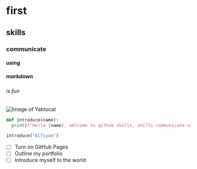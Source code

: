# first 
## skills
### communicate
#### using 
##### markdown
###### is fun

![Image of Yaktocat](https://octodex.github.com/images/yaktocat.png)

``` python
def introduce(name):
  print(f"Hello {name}, welcome to github skills, skills communicate using markdown.")

introduce("Alfiyan")
```

- [ ] Turn on GitHub Pages
- [ ] Outline my portfolio
- [ ] Introduce myself to the world
